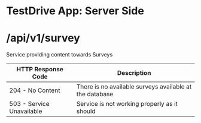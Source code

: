 # TestDrive App: Server Side

# /api/v1/survey
Service providing content towards Surveys


| HTTP Response Code          | Description                                             |
| --------------------------- | ------------------------------------------------------- | 
| 204 - No Content            | There is no available surveys available at the database |
| 503 - Service Unavailable   | Service is not working properly as it should            |


